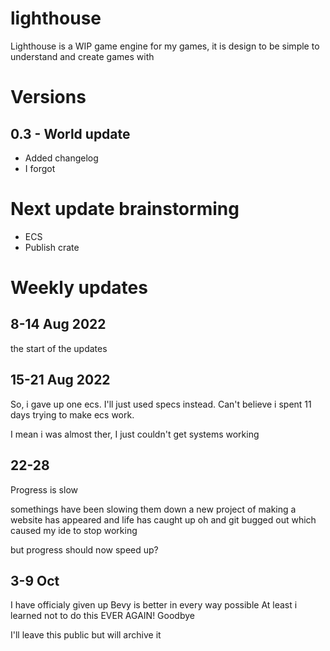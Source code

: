 # lighthouse
Lighthouse is a WIP game engine for my games, it is design to be simple to understand and create games with

# Versions
## 0.3 - World update
* Added changelog
* I forgot

# Next update brainstorming
* ECS
* Publish crate

# Weekly updates
## 8-14 Aug 2022
the start of the updates
## 15-21 Aug 2022
So, i gave up one ecs. I'll just used specs instead.
Can't believe i spent 11 days trying to make ecs work.

I mean i was almost ther, I just couldn't get systems working

## 22-28
Progress is slow

somethings have been slowing them down
a new project of making a website has appeared
and life has caught up
oh and git bugged out which caused my ide to stop working

but progress should now speed up?

## 3-9 Oct
I have officialy given up
Bevy is better in every way possible
At least i learned not to do this EVER AGAIN!
Goodbye

I'll leave this public but will archive it
